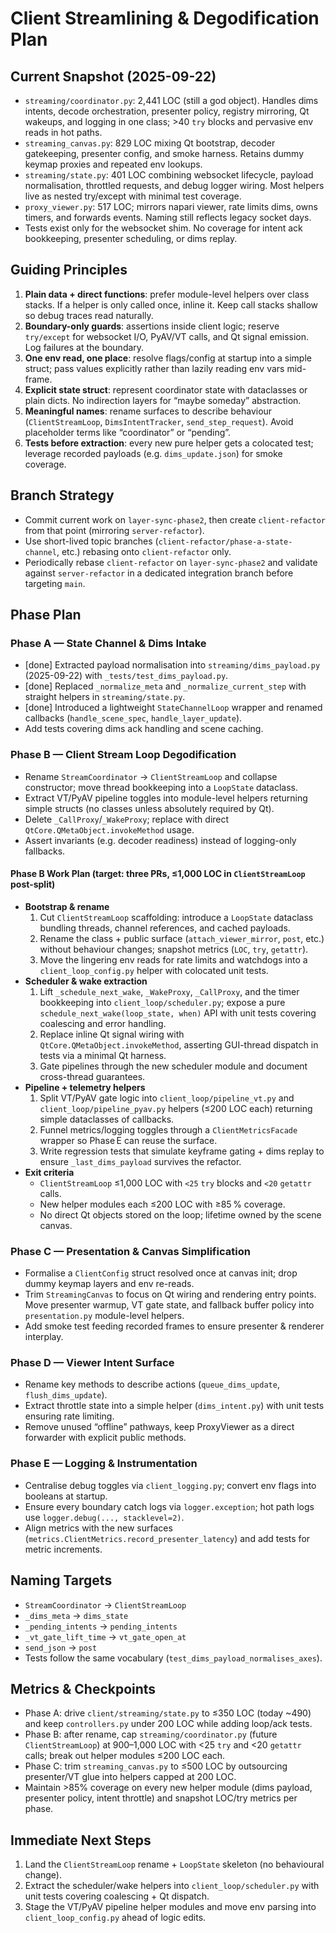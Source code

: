 # Client Streamlining & Degodification Plan

## Current Snapshot (2025-09-22)
- `streaming/coordinator.py`: 2,441 LOC (still a god object). Handles dims intents, decode orchestration, presenter policy, registry mirroring, Qt wakeups, and logging in one class; >40 `try` blocks and pervasive env reads in hot paths.
- `streaming_canvas.py`: 829 LOC mixing Qt bootstrap, decoder gatekeeping, presenter config, and smoke harness. Retains dummy keymap proxies and repeated env lookups.
- `streaming/state.py`: 401 LOC combining websocket lifecycle, payload normalisation, throttled requests, and debug logger wiring. Most helpers live as nested try/except with minimal test coverage.
- `proxy_viewer.py`: 517 LOC; mirrors napari viewer, rate limits dims, owns timers, and forwards events. Naming still reflects legacy socket days.
- Tests exist only for the websocket shim. No coverage for intent ack bookkeeping, presenter scheduling, or dims replay.

## Guiding Principles
1. **Plain data + direct functions**: prefer module-level helpers over class stacks. If a helper is only called once, inline it. Keep call stacks shallow so debug traces read naturally.
2. **Boundary-only guards**: assertions inside client logic; reserve `try/except` for websocket I/O, PyAV/VT calls, and Qt signal emission. Log failures at the boundary.
3. **One env read, one place**: resolve flags/config at startup into a simple struct; pass values explicitly rather than lazily reading env vars mid-frame.
4. **Explicit state struct**: represent coordinator state with dataclasses or plain dicts. No indirection layers for “maybe someday” abstraction.
5. **Meaningful names**: rename surfaces to describe behaviour (`ClientStreamLoop`, `DimsIntentTracker`, `send_step_request`). Avoid placeholder terms like “coordinator” or “pending”.
6. **Tests before extraction**: every new pure helper gets a colocated test; leverage recorded payloads (e.g. `dims_update.json`) for smoke coverage.

## Branch Strategy
- Commit current work on `layer-sync-phase2`, then create `client-refactor` from that point (mirroring `server-refactor`).
- Use short-lived topic branches (`client-refactor/phase-a-state-channel`, etc.) rebasing onto `client-refactor` only.
- Periodically rebase `client-refactor` on `layer-sync-phase2` and validate against `server-refactor` in a dedicated integration branch before targeting `main`.

## Phase Plan

### Phase A — State Channel & Dims Intake
- [done] Extracted payload normalisation into `streaming/dims_payload.py` (2025-09-22) with `_tests/test_dims_payload.py`.
- [done] Replaced `_normalize_meta` and `_normalize_current_step` with straight helpers in `streaming/state.py`.
- [done] Introduced a lightweight `StateChannelLoop` wrapper and renamed callbacks (`handle_scene_spec`, `handle_layer_update`).
- Add tests covering dims ack handling and scene caching.

### Phase B — Client Stream Loop Degodification
- Rename `StreamCoordinator` → `ClientStreamLoop` and collapse constructor; move thread bookkeeping into a `LoopState` dataclass.
- Extract VT/PyAV pipeline toggles into module-level helpers returning simple structs (no classes unless absolutely required by Qt).
- Delete `_CallProxy`/`_WakeProxy`; replace with direct `QtCore.QMetaObject.invokeMethod` usage.
- Assert invariants (e.g. decoder readiness) instead of logging-only fallbacks.

#### Phase B Work Plan (target: three PRs, ≤1,000 LOC in `ClientStreamLoop` post-split)
- **Bootstrap & rename**
  1. Cut `ClientStreamLoop` scaffolding: introduce a `LoopState` dataclass bundling threads, channel references, and cached payloads.
  2. Rename the class + public surface (`attach_viewer_mirror`, `post`, etc.) without behaviour changes; snapshot metrics (`LOC`, `try`, `getattr`).
  3. Move the lingering env reads for rate limits and watchdogs into a `client_loop_config.py` helper with colocated unit tests.
- **Scheduler & wake extraction**
  1. Lift `_schedule_next_wake`, `_WakeProxy`, `_CallProxy`, and the timer bookkeeping into `client_loop/scheduler.py`; expose a pure `schedule_next_wake(loop_state, when)` API with unit tests covering coalescing and error handling.
  2. Replace inline Qt signal wiring with `QtCore.QMetaObject.invokeMethod`, asserting GUI-thread dispatch in tests via a minimal Qt harness.
  3. Gate pipelines through the new scheduler module and document cross-thread guarantees.
- **Pipeline + telemetry helpers**
  1. Split VT/PyAV gate logic into `client_loop/pipeline_vt.py` and `client_loop/pipeline_pyav.py` helpers (≤200 LOC each) returning simple dataclasses of callbacks.
  2. Funnel metrics/logging toggles through a `ClientMetricsFacade` wrapper so Phase E can reuse the surface.
  3. Write regression tests that simulate keyframe gating + dims replay to ensure `_last_dims_payload` survives the refactor.
- **Exit criteria**
  - `ClientStreamLoop` ≤1,000 LOC with `<25` `try` blocks and `<20` `getattr` calls.
  - New helper modules each ≤200 LOC with ≥85 % coverage.
  - No direct Qt objects stored on the loop; lifetime owned by the scene canvas.

### Phase C — Presentation & Canvas Simplification
- Formalise a `ClientConfig` struct resolved once at canvas init; drop dummy keymap layers and env re-reads.
- Trim `StreamingCanvas` to focus on Qt wiring and rendering entry points. Move presenter warmup, VT gate state, and fallback buffer policy into `presentation.py` module-level helpers.
- Add smoke test feeding recorded frames to ensure presenter & renderer interplay.

### Phase D — Viewer Intent Surface
- Rename key methods to describe actions (`queue_dims_update`, `flush_dims_update`).
- Extract throttle state into a simple helper (`dims_intent.py`) with unit tests ensuring rate limiting.
- Remove unused “offline” pathways, keep ProxyViewer as a direct forwarder with explicit public methods.

### Phase E — Logging & Instrumentation
- Centralise debug toggles via `client_logging.py`; convert env flags into booleans at startup.
- Ensure every boundary catch logs via `logger.exception`; hot path logs use `logger.debug(..., stacklevel=2)`.
- Align metrics with the new surfaces (`metrics.ClientMetrics.record_presenter_latency`) and add tests for metric increments.

## Naming Targets
- `StreamCoordinator` → `ClientStreamLoop`
- `_dims_meta` → `dims_state`
- `_pending_intents` → `pending_intents`
- `_vt_gate_lift_time` → `vt_gate_open_at`
- `send_json` → `post`
- Tests follow the same vocabulary (`test_dims_payload_normalises_axes`).

## Metrics & Checkpoints
- Phase A: drive `client/streaming/state.py` to ≤350 LOC (today ~490) and keep `controllers.py` under 200 LOC while adding loop/ack tests.
- Phase B: after rename, cap `streaming/coordinator.py` (future `ClientStreamLoop`) at 900–1,000 LOC with <25 `try` and <20 `getattr` calls; break out helper modules ≤200 LOC each.
- Phase C: trim `streaming_canvas.py` to ≤500 LOC by outsourcing presenter/VT glue into helpers capped at 200 LOC.
- Maintain >85% coverage on every new helper module (dims payload, presenter policy, intent throttle) and snapshot LOC/try metrics per phase.

## Immediate Next Steps
1. Land the `ClientStreamLoop` rename + `LoopState` skeleton (no behavioural change).
2. Extract the scheduler/wake helpers into `client_loop/scheduler.py` with unit tests covering coalescing + Qt dispatch.
3. Stage the VT/PyAV pipeline helper modules and move env parsing into `client_loop_config.py` ahead of logic edits.
